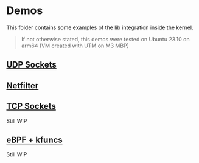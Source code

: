# Demos

This folder contains some examples of the lib integration inside the kernel.

> If not otherwise stated, this demos were tested on Ubuntu 23.10 on arm64 (VM created with UTM on M3 MBP)

## [UDP Sockets](socket_udp/README.md)

## [Netfilter](netfilter/README.md)

## [TCP Sockets](socket_tcp/README.md)
Still WIP

## [eBPF + kfuncs](ebpf/README.md)
Still WIP

